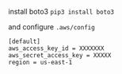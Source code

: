 install boto3
```pip3 install boto3```

and configure ```.aws/config```

```
[default]
aws_access_key_id = XXXXXXX
aws_secret_access_key = XXXXX
region = us-east-1
```
